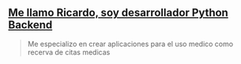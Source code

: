 ## <ins> Me llamo Ricardo, soy desarrollador Python Backend </ins>
> Me especializo en crear aplicaciones para el uso medico como recerva de citas medicas

